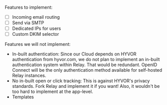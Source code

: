 Features to implement:

- [ ] Incoming email routing
- [ ] Send via SMTP
- [ ] Dedicated IPs for users
- [ ] Custom DKIM selector

Features we will not implement:

- In-built authentication: Since our Cloud depends on HYVOR authentication from hyvor.com, we do not plan to implement an in-built authentication system within Relay. That would be redundant. OpenID Connect will be the only authentication method available for self-hosted Relay instances.
- No in-built open or click tracking: This is against HYVOR's privacy standards. Fork Relay and implement it if you want! Also, it wouldn't be too hard to implement at the app-level.
- Templates
